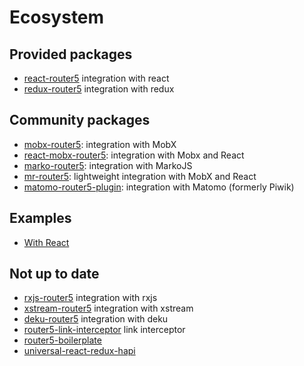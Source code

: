 # Ecosystem

## Provided packages

- [react-router5](https://github.com/router5/router5/tree/master/packages/react-router5) integration with react
- [redux-router5](https://github.com/router5/router5/tree/master/packages/redux-router5) integration with redux

## Community packages

- [mobx-router5](https://github.com/LeonardoGentile/mobx-router5): integration with MobX
- [react-mobx-router5](https://github.com/LeonardoGentile/react-mobx-router5): integration with Mobx and React
- [marko-router5](https://jesse1983.github.io/marko-router5/#/): integration with MarkoJS
- [mr-router5](https://github.com/pzmosquito/mr-router5): lightweight integration with MobX and React
- [matomo-router5-plugin](https://github.com/pzmosquito/matomo-router5-plugin): integration with Matomo (formerly Piwik)

## Examples

- [With React](https://codesandbox.io/s/github/router5/router5/tree/master/examples/react)

## Not up to date

- [rxjs-router5](https://github.com/router5/router5/tree/master/packages/redux-router5) integration with rxjs
- [xstream-router5](https://github.com/router5/router5/tree/master/packages/redux-router5) integration with xstream
- [deku-router5](https://github.com/router5/router5/tree/master/packages/deku-router5) integration with deku
- [router5-link-interceptor](https://github.com/jas-chen/router5-link-interceptor) link interceptor
- [router5-boilerplate](https://github.com/sitepack/router5-boilerplate)
- [universal-react-redux-hapi](https://github.com/nanopx/universal-react-redux-hapi)
